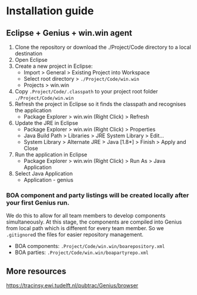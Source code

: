 # Installation guide
## Eclipse + Genius + win.win agent
1. Clone the repository or download the ./Project/Code directory to a local destination
2. Open Eclipse
3. Create a new project in Eclipse:
	- Import > General > Existing Project into Workspace
	- Select root directory > ```./Project/Code/win.win```
	- Projects > win.win
4. Copy ```.Project/Code/.classpath``` to your project root folder ```./Project/Code/win.win```
5. Refresh the project in Eclipse so it finds the classpath and recognises the application
	- Package Explorer > win.win (Right Click) > Refresh
6. Update the JRE in Eclipse
	- Package Explorer > win.win (Right Click) > Properties
	- Java Build Path > Libraries > JRE System Library > Edit...
	- System Library > Alternate JRE > Java [1.8*] > Finish > Apply and Close
7. Run the application in Eclipse
	- Package Explorer > win.win (Right Click) > Run As > Java Application
8. Select Java Application
	- Application - genius

### BOA component and party listings will be created locally after your first Genius run.
We do this to allow for all team members to develop components simultaneously. At this stage, the components are compiled into Genius from local path which is different for every team member. So we ```.gitignore```d the files for easier repository management.
- BOA components: ```.Project/Code/win.win/boarepository.xml```
- BOA parties: ```.Project/Code/win.win/boapartyrepo.xml```

## More resources
https://tracinsy.ewi.tudelft.nl/pubtrac/Genius/browser
